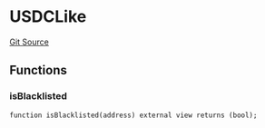 # USDCLike
[Git Source](https://github.com/dustinstacy/boncurs/blob/02ed8078bd89ba19394d69164a2bad75906f2c24/lib/forge-std/test/StdCheats.t.sol)


## Functions
### isBlacklisted


```solidity
function isBlacklisted(address) external view returns (bool);
```

